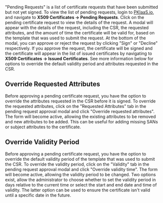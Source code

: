 "Pending Requests" is a list of certificate requests that have been submitted but not yet signed. To view the list of pending requests, login to [PKIaaS.io](https://pkiaas.io/auth/login), and navigate to **X509 Certificates -> Pending Requests**. Click on the pending certificate request to view the details of the request. A modal will appear with the details of the request, including the CSR, the requested attributes, and the amount of time the certificate will be valid for, based on the template that was used to submit the request. At the bottom of the modal, you can approve or reject the request by clicking "Sign" or "Decline" respectively. If you approve the request, the certificate will be signed and the certificate will appear in the list of issued certificates by navigating to **X509 Certificates -> Issued Certificates**. See more information below for options to override the default validity period and attributes requested in the CSR.

## Override Requested Attributes

Before approving a pending certificate request, you have the option to override the attributes requested in the CSR before it is signed. To override the requested attributes, click on the "Requested Attributes" tab in the pending request approval modal and click "Override requested attributes". The form will become active, allowing the existing attributes to be removed and new attributes to be added. This can be useful for adding missing SANs or subject attributes to the certificate.

## Override Validity Period

Before approving a pending certificate request, you have the option to override the default validity period of the template that was used to submit the CSR. To override the validity period, click on the "Validity" tab in the pending request approval modal and click "Override validity time". The form will become active, allowing the validity period to be changed. Two options exist, allow the administrator to choose whether to set the validity period in days relative to the current time or select the start and end date and time of validity. The latter option can be used to ensure the certificate isn't valid until a specific date in the future.